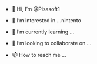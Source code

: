 - 👋 Hi, I’m @Pisasoft1
- 👀 I’m interested in ...nintento

- 🌱 I’m currently learning ...
- 💞️ I’m looking to collaborate on ...
- 📫 How to reach me ...

<!---
Pisasoft1/Pisasoft1 is a ✨ special ✨ repository because its `README.md` (this file) appears on your GitHub profile.
You can click the Preview link to take a look at your changes.
--->
